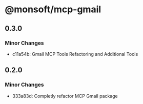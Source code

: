 # @monsoft/mcp-gmail

## 0.3.0

### Minor Changes

- c11a54b: Gmail MCP Tools Refactoring and Additional Tools

## 0.2.0

### Minor Changes

- 333a83d: Completly refactor MCP Gmail package
